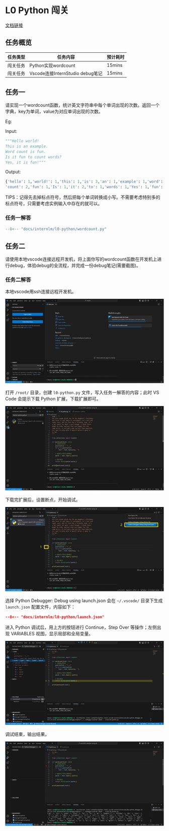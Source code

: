 # L0 Python 闯关

[文档链接](https://github.com/InternLM/Tutorial/blob/camp3/docs/L0/Python/task.md)

## 任务概览

| 任务类型 | 任务内容                         | 预计耗时 |
| -------- | -------------------------------- | -------- |
| 闯关任务 | Python实现wordcount              | 15mins   |
| 闯关任务 | Vscode连接InternStudio debug笔记 | 15mins   |

## 任务一

请实现一个wordcount函数，统计英文字符串中每个单词出现的次数。返回一个字典，key为单词，value为对应单词出现的次数。

Eg:

Input:

```python
"""Hello world!  
This is an example.  
Word count is fun.  
Is it fun to count words?  
Yes, it is fun!"""
```

Output:

```python
{'hello': 1,'world!': 1,'this': 1,'is': 3,'an': 1,'example': 1,'word': 1, 
'count': 2,'fun': 1,'Is': 1,'it': 2,'to': 1,'words': 1,'Yes': 1,'fun': 1  }
```

TIPS：记得先去掉标点符号，然后把每个单词转换成小写。不需要考虑特别多的标点符号，只需要考虑实例输入中存在的就可以。

### 任务一解答

```python title="wordcount.py"
--8<-- "docs/internlm/l0-python/wordcount.py"
```

## 任务二

请使用本地vscode连接远程开发机，将上面你写的wordcount函数在开发机上进行debug，体验debug的全流程，并完成一份debug笔记(需要截图)。

### 任务二解答

本地vscode用ssh连接远程开发机。

![image-20240710154241167](images/image-20240710154241167.png)

打开 `/root/` 目录，创建 `l0-python.py` 文件，写入任务一解答的内容；此时 VS Code 会提示下载 Python 扩展，下载扩展即可。

![image-20240710154441191](images/image-20240710154441191.png)

下载完扩展后，设置断点，开始调试。

![image-20240710155040645](images/image-20240710155040645.png)

选择 Python Debugger: Debug using launch.json 会在 `~/.vscode/` 目录下生成 `launch.json` 配置文件，内容如下：

```json title="launch.json"
--8<-- "docs/internlm/l0-python/launch.json"
```

进入 Python 调试后，用上方的按钮进行 Continue，Step Over 等操作；左侧出现 VARIABLES 视图，显示局部和全局变量。

![image-20240710155506162](images/image-20240710155506162.png)

调试结束，输出结果。

![image-20240710155845962](images/image-20240710155845962.png)